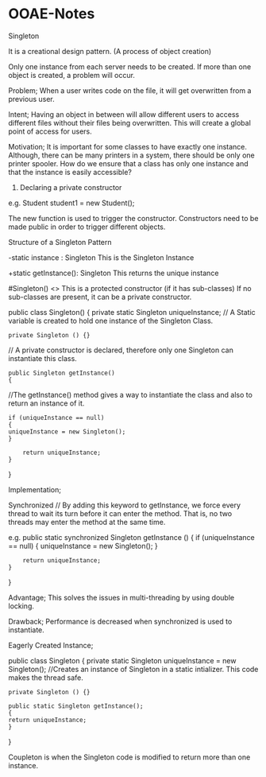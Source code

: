 # OOAE-Notes


Singleton

It is a creational design pattern. (A process of object creation)

Only one instance from each server needs to be created.
If more than one object is created, a problem will occur.

Problem;
When a user writes code on the file, it will get overwritten from a previous user.

Intent;
Having an object in between will allow different users to access different files without their
files being overwritten. This will create a global point of access for users.

Motivation;
It is important for some classes to have exactly one instance. Although, there can be many printers in a 
system, there should be only one printer spooler. How do we ensure that a class has only one instance and 
that the instance is easily accessible?

1) Declaring a private constructor

e.g.
Student student1 = new Student();

The new function is used to trigger the constructor.
Constructors need to be made public in order to trigger different objects.

Structure of a Singleton Pattern

-static instance : Singleton
This is the Singleton Instance

+static getInstance(): Singleton
This returns the unique instance

#Singleton() <<constructor>>
This is a protected constructor (if it has sub-classes)
If no sub-classes are present, it can be a private constructor.


public class Singleton()
{
    private static Singleton uniqueInstance;
// A Static variable is created to hold one instance of the Singleton Class.

	private Singleton () {}
// A private constructor is declared, therefore only one Singleton can instantiate this class.
	
	public Singleton getInstance()
	{
//The getInstance() method gives a way to instantiate the class and also to return an instance of it.

	if (uniqueInstance == null) 
	{
	uniqueInstance = new Singleton();
	}

		return uniqueInstance;
	}

}


Implementation;

Synchronized 
// By adding this keyword to getInstance, we force every thread to wait its turn before it can enter
the method. That is, no two threads may enter the method at the same time.

e.g.
public static synchronized Singleton getInstance ()
{
	if (uniqueInstance == null) 
	{
	uniqueInstance = new Singleton();
	}

		return uniqueInstance;
	}

}

Advantage;
This solves the issues in multi-threading by using double locking.

Drawback;
Performance is decreased when synchronized is used to instantiate.


Eagerly Created Instance;

public class Singleton
{
	private static Singleton uniqueInstance = new Singleton();
//Creates an instance of Singleton in a static intializer. This code makes the thread safe.
	
	private Singleton () {}

	public static Singleton getInstance();
	{
	return uniqueInstance;
	}
}


Coupleton is when the Singleton code is modified to return more than one instance.
